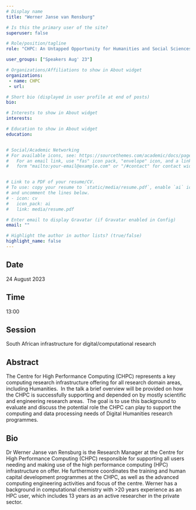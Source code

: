 ```yaml
---
# Display name
title: "Werner Janse van Rensburg"

# Is this the primary user of the site?
superuser: false

# Role/position/tagline
role: "CHPC: An Untapped Opportunity for Humanities and Social Sciences?"

user_groups: ["Speakers Aug' 23"]

# Organizations/Affiliations to show in About widget
organizations:
 - name: CHPC
 - url: 

# Short bio (displayed in user profile at end of posts)
bio: 

# Interests to show in About widget
interests: 

# Education to show in About widget
education:


# Social/Academic Networking
# For available icons, see: https://sourcethemes.com/academic/docs/page-builder/#icons
#   For an email link, use "fas" icon pack, "envelope" icon, and a link in the
#   form "mailto:your-email@example.com" or "/#contact" for contact widget.


# Link to a PDF of your resume/CV.
# To use: copy your resume to `static/media/resume.pdf`, enable `ai` icons in `params.toml`, 
# and uncomment the lines below.
# - icon: cv
#   icon_pack: ai
#   link: media/resume.pdf

# Enter email to display Gravatar (if Gravatar enabled in Config)
email: ""

# Highlight the author in author lists? (true/false)
highlight_name: false
---
```


## Date

24 August 2023

## Time

13:00

## Session

South African infrastructure for digital/computational research


## Abstract

The Centre for High Performance Computing (CHPC) represents a key computing research infrastructure offering for all research domain areas, including Humanities.  In the talk a brief overview will be provided on how the CHPC is successfully supporting and depended on by mostly scientific and engineering research areas.  The goal is to use this background to evaluate and discuss the potential role the CHPC can play to support the computing and data processing needs of Digital Humanities research programmes.

## Bio

Dr Werner Janse van Rensburg is the Research Manager at the Centre for High Performance Computing (CHPC) responsible for supporting all users needing and making use of the high performance computing (HPC) infrastructure on offer. He furthermore coordinates the training and human capital development programmes at the CHPC, as well as the advanced computing engineering activities and focus of the centre. Werner has a background in computational chemistry with >20 years experience as an HPC user, which includes 13 years as an active researcher in the private sector.
